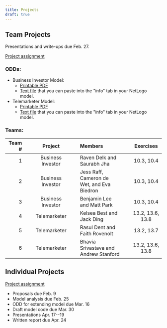 ```yaml
---
title: Projects
draft: true
---
```


## Team Projects

Presentations and write-ups due Feb. 27.

[Project assignment](/assignment/TeamProjectAssignment.pdf)

### ODDs:

* Business Investor Model:
  * [Printable PDF](/files/odd/business_investor_odd.pdf)
  * [Text file](/files/odd/business_investor_odd.md) that you can paste into the "info" tab in your NetLogo model.
* Telemarketer Model:
  * [Printable PDF](/files/odd/telemarketer_odd.pdf)
  * [Text file](/files/odd/telemarketer_odd.md) that you can paste into the "info" tab in your NetLogo model.

### Teams:

| Team # | &nbsp;&nbsp; |      Project      | &nbsp;&nbsp; |           Members                          | &nbsp;&nbsp; |     Exercises     |
|-------:|:------------:|:-----------------:|:------------:|:-------------------------------------------|:------------:|:-----------------:|
| 1      |              | Business Investor |              | Raven Delk and Saurabh Jha                 |              |  10.3, 10.4       |
| 2      |              | Business Investor |              | Jess Raff, Cameron de Wet, and Eva Biedron |              |  10.3, 10.4       |
| 3      |              | Business Investor |              | Benjamin Lee and Matt Park                 |              |  10.3, 10.4       |
| 4      |              | Telemarketer      |              | Kelsea Best and Jack Ding                  |              |  13.2, 13.6, 13.8 |
| 5      |              | Telemarketer      |              | Rasul Dent and Faith Rovenolt              |              |  13.2, 13.7       |
| 6      |              | Telemarketer      |              | Bhavia Srivastava and Andrew Stanford      |              |  13.2, 13.6, 13.8 |

## Individual Projects

[Project assignment](/assignment/ResearchProjectAssignment.pdf)

* Proposals due Feb. 9
* Model analysis due Feb. 25
* ODD for extending model due Mar. 16
* Draft model code due Mar. 30
* Presentations Apr. 17--19
* Written report due Apr. 24
